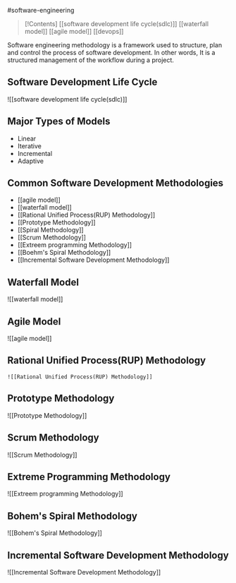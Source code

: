#software-engineering 

>[!Contents]
>[[software development life cycle(sdlc)]]
>[[waterfall model]]
>[[agile model]]
>[[devops]]

Software engineering methodology is a framework used to structure, plan and control the process of software development.
In other words,
It is a structured management of the workflow during a project.
## Software Development Life Cycle

![[software development life cycle(sdlc)]]



## Major Types of Models

- Linear
- Iterative
- Incremental
- Adaptive

## Common Software Development Methodologies

- [[agile model]]
- [[waterfall model]]
- [[Rational Unified Process(RUP) Methodology]]
- [[Prototype Methodology]]
- [[Spiral Methodology]]
- [[Scrum Methodology]]
- [[Extreem programming Methodology]]
- [[Boehm's Spiral Methodology]]
- [[Incremental Software Development Methodology]]
## Waterfall Model

![[waterfall model]]

## Agile Model

![[agile model]]

## Rational Unified Process(RUP) Methodology
	![[Rational Unified Process(RUP) Methodology]]
## Prototype Methodology
![[Prototype Methodology]]

## Scrum Methodology
![[Scrum Methodology]]

## Extreme Programming Methodology
![[Extreem programming Methodology]]

## Bohem's Spiral Methodology
![[Bohem's Spiral Methodology]]

## Incremental Software Development Methodology
![[Incremental Software Development Methodology]]
